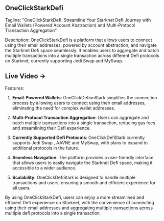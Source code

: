 ## OneClickStarkDefi

Tagline: "OneClickStarkDefi: Streamline Your Starknet Defi Journey with Email Wallets (Powered Account Abstraction) and Multi-Protocol Transaction Aggregation"

Description: OneClickStarkDefi is a platform that allows users to connect using their email addresses, powered by account abstraction, and navigate the Starknet Defi space seamlessly. It enables users to aggregate and batch multiple transactions into a single transaction across different Defi protocols on Starknet, currently supporting Jedi Swap and MySwap.

## Live Video ->

Features:

1. **Email-Powered Wallets**: OneClickDefionStark simplifies the connection process by allowing users to connect using their email addresses, eliminating the need for complex wallet addresses.

2. **Multi-Protocol Transaction Aggregation**: Users can aggregate and batch multiple transactions into a single transaction, reducing gas fees and streamlining their Defi experience.

3. **Currently Supported Defi Protocols**: OneClickDefiStark currently supports Jedi Swap , AAVNE and MySwap, with plans to expand to additional protocols in the future.

4. **Seamless Navigation**: The platform provides a user-friendly interface that allows users to easily navigate the Starknet Defi space, making it accessible to a wider audience.

5. **Scalability**: OneClickDefiStark is designed to handle multiple transactions and users, ensuring a smooth and efficient experience for all users.

By using OneClickStarkDefi, users can enjoy a more streamlined and efficient Defi experience on Starknet, with the convenience of connecting using their email addresses and aggregating multiple transactions across multiple defi protocols into a single transaction.
